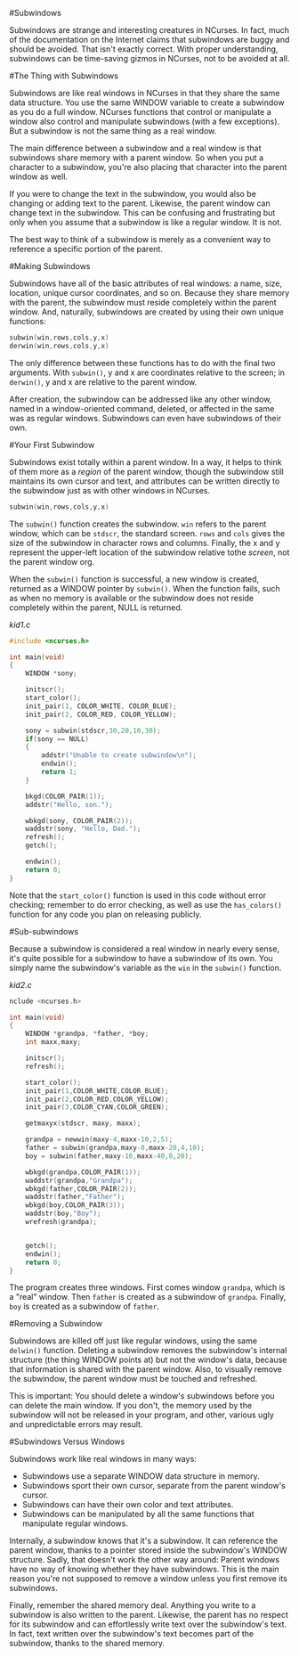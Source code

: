 #Subwindows

Subwindows are strange and interesting creatures in NCurses. In fact, much
of the documentation on the Internet claims that subwindows are buggy and
should be avoided. That isn't exactly correct. With proper understanding,
subwindows can be time-saving gizmos in NCurses, not to be avoided at all.

#The Thing with Subwindows

Subwindows are like real windows in NCurses in that they share the same
data structure. You use the same WINDOW variable to create a subwindow as
you do a full window. NCurses functions that control or manipulate 
a window also control and manipulate subwindows (with a few exceptions). 
But a subwindow is not the same thing as a real window.

The main difference between a subwindow and a real window is that 
subwindows share memory with a parent window. So when you put a character 
to a subwindow, you're also placing that character into the parent window 
as well.

If you were to change the text in the subwindow, you would also be 
changing or adding text to the parent. Likewise, the parent window can 
change text in the subwindow. This can be confusing and frustrating but 
only when you assume that a subwindow is like a regular window. It is not.

The best way to think of a subwindow is merely as a convenient way to 
reference a specific portion of the parent.

#Making Subwindows

Subwindows have all of the basic attributes of real windows: a name, 
size, location, unique cursor coordinates, and so on. Because they share 
memory with the parent, the subwindow must reside completely within the 
parent window. And, naturally, subwindows are created by using their own 
unique functions:

```c
subwin(win,rows,cols,y,x)
derwin(win,rows,cols,y,x)
```

The only difference between these functions has to do with the final two
arguments. With `subwin()`, y and x are coordinates relative to the 
screen; in `derwin()`, y and x are relative to the parent window.

After creation, the subwindow can be addressed like any other window,
named in a window-oriented command, deleted, or affected in the same was
as regular windows. Subwindows can even have subwindows of their own.

#Your First Subwindow

Subwindows exist totally within a parent window. In a way, it helps to 
think of them more as a *region* of the parent window, though the 
subwindow still maintains its own cursor and text, and attributes can be 
written directly to the subwindow just as with other windows in NCurses.

```c
subwin(win,rows,cols,y,x)
```

The `subwin()` function creates the subwindow. `win` refers to the parent
window, which can be `stdscr`, the standard screen. `rows` and `cols` 
gives the size of the subwindow in character rows and columns. Finally, 
the x and y represent the upper-left location of the subwindow relative tothe *screen*, not the parent window org.

When the `subwin()` function is successful, a new window is created,
returned as a WINDOW pointer by `subwin()`. When the function fails, 
such as when no memory is available or the subwindow does not reside 
completely within the parent, NULL is returned.

*kid1.c*

```c
#include <ncurses.h>

int main(void)
{
    WINDOW *sony;

    initscr();
    start_color();
    init_pair(1, COLOR_WHITE, COLOR_BLUE);
    init_pair(2, COLOR_RED, COLOR_YELLOW);

    sony = subwin(stdscr,30,20,10,30);
    if(sony == NULL)
    {
        addstr("Unable to create subwindow\n");
        endwin();
        return 1;
    }

    bkgd(COLOR_PAIR(1));
    addstr("Hello, son.");

    wbkgd(sony, COLOR_PAIR(2));
    waddstr(sony, "Hello, Dad.");
    refresh();
    getch();

    endwin();
    return 0;
}
```

Note that the `start_color()` function is used in this code without error 
checking; remember to do error checking, as well as use the `has_colors()` function for any code you plan on releasing publicly.

#Sub-subwindows

Because a subwindow is considered a real window in nearly every sense, 
it's quite possible for a subwindow to have a subwindow of its own. 
You simply name the subwindow's variable as the `win` in the `subwin()` 
function.

*kid2.c*

```c
nclude <ncurses.h>

int main(void)
{
    WINDOW *grandpa, *father, *boy;
    int maxx,maxy;

    initscr();
    refresh();

    start_color();
    init_pair(1,COLOR_WHITE,COLOR_BLUE);
    init_pair(2,COLOR_RED,COLOR_YELLOW);
    init_pair(3,COLOR_CYAN,COLOR_GREEN);

    getmaxyx(stdscr, maxy, maxx);

    grandpa = newwin(maxy-4,maxx-10,2,5);
    father = subwin(grandpa,maxy-8,maxx-20,4,10);
    boy = subwin(father,maxy-16,maxx-40,8,20);

    wbkgd(grandpa,COLOR_PAIR(1));
    waddstr(grandpa,"Grandpa");
    wbkgd(father,COLOR_PAIR(2));
    waddstr(father,"Father");
    wbkgd(boy,COLOR_PAIR(3));
    waddstr(boy,"Boy");
    wrefresh(grandpa);


    getch();
    endwin();
    return 0;
}
```

The program creates three windows. First comes window `grandpa`, which
is a "real" window. Then `father` is created as a subwindow of `grandpa`.
Finally, `boy` is created as a subwindow of `father`.

#Removing a Subwindow

Subwindows are killed off just like regular windows, using the same 
`delwin()` function. Deleting a subwindow removes the subwindow's 
internal structure (the thing WINDOW points at) but not the window's 
data, because that information is shared with the parent window. 
Also, to visually remove the subwindow, the parent window must be touched 
and refreshed.

This is important: You should delete a window's subwindows before
you can delete the main window. If you don't, the memory used by the
subwindow will not be released in your program, and other, various ugly 
and unpredictable errors may result.

#Subwindows Versus Windows

Subwindows work like real windows in many ways:

  * Subwindows use a separate WINDOW data structure in memory.
  * Subwindows sport their own cursor, separate from the parent
	window's cursor.
  * Subwindows can have their own color and text attributes.
  * Subwindows can be manipulated by all the same functions that 
	manipulate regular windows.

Internally, a subwindow knows that it's a subwindow. It can reference 
the parent window, thanks to a pointer stored inside the subwindow's 
WINDOW structure. Sadly, that doesn't work the other way around: 
Parent windows have no way of knowing whether they have subwindows. 
This is the main reason you're not supposed to remove a window unless 
you first remove its subwindows.

Finally, remember the shared memory deal. Anything you write to a 
subwindow is also written to the parent. Likewise, the parent has no 
respect for its subwindow and can effortlessly write text over the 
subwindow's text. In fact, text written over the subwindow's text becomes 
part of the subwindow, thanks to the shared memory.


